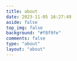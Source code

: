 ```yaml
---
title: about
date: 2023-11-05 16:27:49
aside: false
top_img: false
background: "#f8f9fe"
comments: false
type: "about"
layout: "about"
---
```


